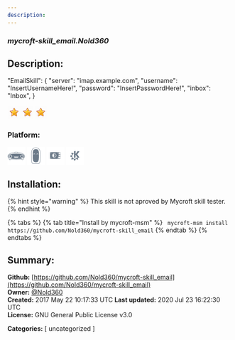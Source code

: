 ```yaml
---
description: 
---
```


### _mycroft-skill_email.Nold360_  
## Description:  
"EmailSkill": {
"server": "imap.example.com",
"username": "InsertUsernameHere!",
"password": "InsertPasswordHere!",
"inbox": "Inbox",
}  
  
![](../.gitbook/assets/star.png)![](../.gitbook/assets/star.png)![](../.gitbook/assets/star.png)  
  
### Platform:  
 ![Mark I](../.gitbook/assets/mark-1-icon.png)  ![Mark II](../.gitbook/assets/mark-2-icon.png)  ![Picroft](../.gitbook/assets/picroft-icon.png)  ![plasmoid](../.gitbook/assets/kde.png)   
## Installation:  
{% hint style="warning" %}
This skill is not aproved by Mycroft skill tester.
{% endhint %}
    
{% tabs %}
{% tab title="Install by mycroft-msm" %}
``` mycroft-msm install https://github.com/Nold360/mycroft-skill_email```
{% endtab %}
  {% endtabs %}
    
## Summary:  
**Github:** [https://github.com/Nold360/mycroft-skill_email](https://github.com/Nold360/mycroft-skill_email)  
**Owner:** [@Nold360](https://github.com/Nold360)  
**Created:** 2017 May 22 10:17:33 UTC  **Last updated:** 2020 Jul 23 16:22:30 UTC  
**License:** GNU General Public License v3.0  
  
**Categories:** [ uncategorized ]   
